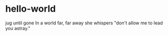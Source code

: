 # hello-world
jug until gone
In a world far, far away she whispers "don't allow me to lead you astray."
